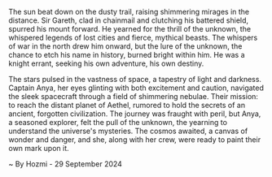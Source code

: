 
The sun beat down on the dusty trail, raising shimmering mirages in the distance.  Sir Gareth, clad in chainmail and clutching his battered shield, spurred his mount forward.  He yearned for the thrill of the unknown, the whispered legends of lost cities and fierce, mythical beasts.  The whispers of war in the north drew him onward, but the lure of the unknown, the chance to etch his name in history, burned bright within him.  He was a knight errant, seeking his own adventure, his own destiny. 

The stars pulsed in the vastness of space, a tapestry of light and darkness.  Captain Anya, her eyes glinting with both excitement and caution, navigated the sleek spacecraft through a field of shimmering nebulae.  Their mission: to reach the distant planet of Aethel, rumored to hold the secrets of an ancient, forgotten civilization.  The journey was fraught with peril, but Anya, a seasoned explorer, felt the pull of the unknown, the yearning to understand the universe's mysteries.  The cosmos awaited, a canvas of wonder and danger, and she, along with her crew, were ready to paint their own mark upon it. 

~ By Hozmi - 29 September 2024
